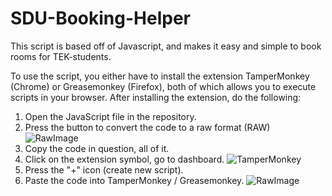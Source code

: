 # SDU-Booking-Helper

This script is based off of Javascript, and makes it easy and simple to book rooms for TEK-students.

To use the script, you either have to install the extension TamperMonkey (Chrome) or Greasemonkey (Firefox), both of which allows you to execute scripts in your browser.
After installing the extension, do the following:

1. Open the JavaScript file in the repository. 
2. Press the button to convert the code to a raw format (RAW)
   ![RawImage](https://github.com/simonkruger10/SDU-Booking-Helper/blob/main/Images/RawScript.png)
3. Copy the code in question, all of it.
4. Click on the extension symbol, go to dashboard.
   ![TamperMonkey](https://github.com/simonkruger10/SDU-Booking-Helper/blob/main/Images/Tampermonkey.png)
5. Press the "+" icon (create new script).
6. Paste the code into TamperMonkey / Greasemonkey.
   ![RawImage](https://github.com/simonkruger10/SDU-Booking-Helper/blob/main/Images/Replace.png)

